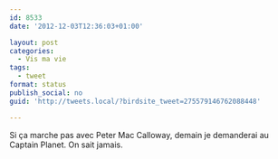 ```yaml
---
id: 8533
date: '2012-12-03T12:36:03+01:00'

layout: post
categories:
  - Vis ma vie
tags:
  - tweet
format: status
publish_social: no
guid: 'http://tweets.local/?birdsite_tweet=275579146762088448'

---
```


Si ça marche pas avec Peter Mac Calloway, demain je demanderai au Captain Planet. On sait jamais.